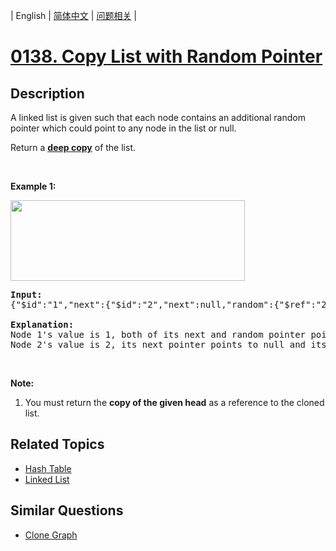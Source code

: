 
| English | [简体中文](README.md) | [问题相关](QUESTION.md) |
# [0138. Copy List with Random Pointer](https://leetcode-cn.com/problems/copy-list-with-random-pointer/)
## Description
<p>A linked list is given such that each node contains an additional random pointer which could point to any node in the list or null.</p>

<p>Return a <a href="https://en.wikipedia.org/wiki/Object_copying#Deep_copy" target="_blank"><strong>deep copy</strong></a> of the list.</p>

<p>&nbsp;</p>

<p><strong>Example 1:</strong></p>

<p><strong><img alt="" src="https://discuss.leetcode.com/uploads/files/1470150906153-2yxeznm.png" style="width: 375px; height: 129px;" /></strong></p>

<pre>
<strong>Input:
</strong><span id="example-input-1-1">{&quot;$id&quot;:&quot;1&quot;,&quot;next&quot;:{&quot;$id&quot;:&quot;2&quot;,&quot;next&quot;:null,&quot;random&quot;:{&quot;$ref&quot;:&quot;2&quot;},&quot;val&quot;:2},&quot;random&quot;:{&quot;$ref&quot;:&quot;2&quot;},&quot;val&quot;:1}
</span>
<b>Explanation:
</b>Node 1&#39;s value is 1, both of its next and random pointer points to Node 2.
Node 2&#39;s value is 2, its next pointer points to null and its random pointer points to itself.
</pre>

<p>&nbsp;</p>

<p><strong>Note:</strong></p>

<ol>
	<li>You must return the <strong>copy of the given head</strong>&nbsp;as a reference to the cloned list.</li>
</ol>

## Related Topics
- [Hash Table](https://leetcode-cn.com/tag/hash-table)
- [Linked List](https://leetcode-cn.com/tag/linked-list)
## Similar Questions
- [Clone Graph](../0133/README_EN.md)
